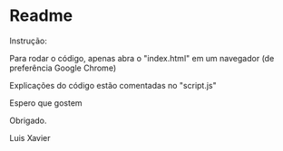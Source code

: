 # Readme

Instrução:

Para rodar o código, apenas abra o "index.html" em um navegador (de preferência Google Chrome)

Explicações do código estão comentadas no "script.js"

Espero que gostem

Obrigado.

Luis Xavier
